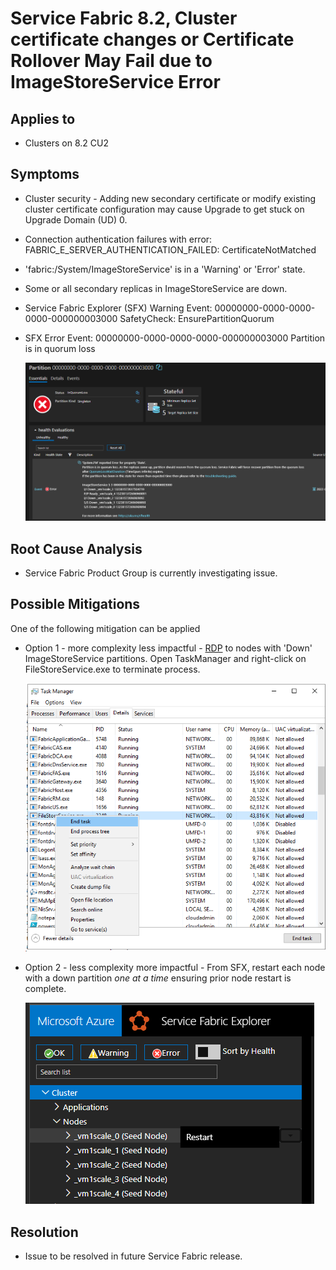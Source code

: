 # Service Fabric 8.2, Cluster certificate changes or Certificate Rollover May Fail due to ImageStoreService Error

## Applies to 
- Clusters on 8.2 CU2

## Symptoms

- Cluster security - Adding new secondary certificate or modify existing cluster certificate configuration may cause Upgrade to get stuck on Upgrade Domain (UD) 0.
- Connection authentication failures with error: FABRIC_E_SERVER_AUTHENTICATION_FAILED: CertificateNotMatched
- 'fabric:/System/ImageStoreService' is in a 'Warning' or 'Error' state.
- Some or all secondary replicas in ImageStoreService are down.
- Service Fabric Explorer (SFX) Warning Event: 00000000-0000-0000-0000-000000003000 SafetyCheck: EnsurePartitionQuorum
- SFX Error Event: 00000000-0000-0000-0000-000000003000 Partition is in quorum loss  

  ![](../media/sfx-imagestore-quorum-loss.png)


## Root Cause Analysis

- Service Fabric Product Group is currently investigating issue.

## Possible Mitigations

One of the following mitigation can be applied

- Option 1 - more complexity less impactful - [RDP](https://docs.microsoft.com/azure/service-fabric/service-fabric-cluster-remote-connect-to-azure-cluster-node) to nodes with 'Down' ImageStoreService partitions. Open TaskManager and right-click on FileStoreService.exe to terminate process.  

    ![](../media/task-manager-filestoreservice-terminate.png)
- Option 2 - less complexity more impactful - From SFX, restart each node with a down partition *one at a time* ensuring prior node restart is complete.  

    ![](../media/sfx-node-restart.png)


## Resolution

- Issue to be resolved in future Service Fabric release.
